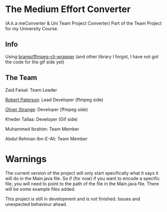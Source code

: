 # The Medium Effort Converter
(A.k.a meConverter & Uni Team Project Converter)
Part of the Team Project for my University Course.

## Info
Using [bramp/ffmpeg-cli-wrapper](https://github.com/bramp/ffmpeg-cli-wrapper) (and other library I forgot, I have not got the code for the gif side yet)
## The Team

Zaid Faisal: Team Leader

[Robert Paterson](https://github.com/pobertraterson): Lead Developer (ffmpeg side)

[Oliver Strange](https://github.com/oliverdanielstrange): Developer (ffmpeg side)

Kheder Tallaa: Developer (Gif side)

Muhammed Ibrahim: Team Member

Abdul Rehman Ibn-E-Ali: Team Member

# Warnings
The current version of the project will only start specifically what it says it will do in the Main.java file. So if (for now) if you want to encode a specific file, you will need to point to the path of the file in the Main.java file.
There will be some example files added.

This project is still in development and is not finished. Issues and unexpected behaviour ahead.
